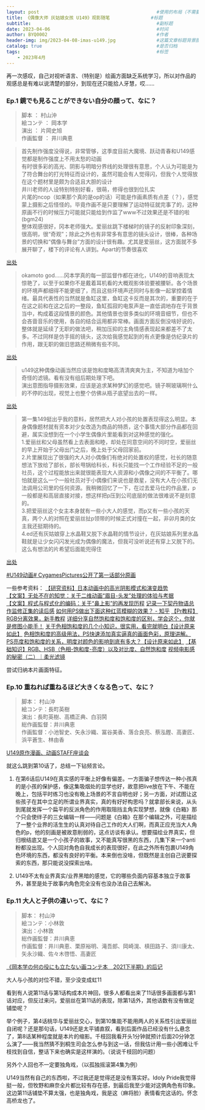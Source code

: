 ```yaml
---
layout: post                                           #使用的布局（不需要改）
title: 《偶像大师 灰姑娘女孩 U149》观影随笔               #标题
subtitle:                                              #副标题
date: 2023-04-06                                       #时间
author: BYQ0002                                        #作者
header-img: img/2023-04-08-imas-u149.jpg               #这篇文章标题背景图片
catalog: true                                          #是否归档
tags:                                                  #标签
    - 2023年4月
---
```


再一次感叹，自己对视听语言、（特别是）绘画方面缺乏系统学习，所以对作品的观感总是有难以说清楚的部分，到现在还只能拾人牙慧，哎……

### Ep.1 鏡でも見ることができない自分の顔って、なに？
 
>脚本 ： 村山沖  
絵コンテ ： 岡本学  
演出 ： 片岡史旭  
作画監督 ： 井川典恵 

>首先制作强度没得说，非常管够，这季度目前大魔境、跃动青春和U149感觉都是制作强度上不用太愁的动画  
有时很多彩的高光、阴影与明暗分界线的处理很有意思，个人认为可能是为了符合舞台的打光特征而设计的，虽然可能会有人觉得闪，但我个人觉得放在这个题材里是颇为合适且大胆的设计  
井川老师的人设特别特别好看，很萌，修得也很到位扎实  
片尾的ncop（如果那个真的是op的话）可能是作画素质有点差（？），感觉蒙上摄影之后怪怪的。毕竟作画不是只要理解了运动特征就完事了的，这种原画不行的时候压力可能就只能给到作监了www不过效果还是不错的啦(bgm24)  
整体观感很好，冈本老师强大。爱丽丝跳下楼梯时的镜子的反射印象深刻，很高明，很“奇观”；除此之外也有非常多有意思的镜头设计，很棒，各种场景的切换和“偶像与舞台”方面的设计很有趣。尤其是爱丽丝，这方面就不多展开聊了，楼下的评论有人讲到。Apart的节奏很喜欢  

[出处](https://bgm.tv/ep/1183002#post_1284656)

>okamoto god……冈本学真的每一部监督作都在进化，U149的音响表现太惊艳了，以至于如果你不是戴着耳机看的大概观影体验要被腰斩。各个场景的环境声都细得不能更细了，而且这些环境声还同时与影像一起掌控着情绪。最具代表性的当然就是鱼缸这里，鱼缸这卡反而是其次的，重要的在于在这之前和在这之后的一整段，鱼缸孤寂的电泵声是一直低调地存在于背景当中，构成着这段情景的颜色。其他情景也很多类似的环境音细节，但也不会吝啬音乐的使用，各自的结合运用都非常棒。画面方面反倒没啥好说的，整体就是延续了无职的做法吧，稍加压抑的主角情感表现起来都差不了太多。不过同样是仿手摇的镜头，这次给我感觉起到的有点更像是仿纪录片的作用，跟无职的做旧思路还稍微有些不同。

[出处](https://weibo.com/2547947530/MAMqeijYH)

>u149这种偶像动画当然应该是饱和度略高清清爽爽为主，不知道为啥加个奇怪的滤镜。看有没有组后期处理下吧。  
演出意图指导摄影效果，应该是追求某种梦幻的感觉吧。镜子啊玻璃啊什么的不停的出现，视觉上也整个仿佛从瓶子底望出去的一样。

[出处](https://bbs.saraba1st.com/2b/forum.php?mod=viewthread&tid=2062335&page=11&authorid=428725)

>第一集149挺出乎我的意料，居然把大人对小孩的处置表现得这么明显。本身偶像题材就有资本对少女改造为商品的特质，这个事情大部分作品都在回避，属实没想到在一个小学生偶像片里能看到对这种感觉的强化。  
1.爱丽丝和父母虽然看上去表面和睦，却处在同意空间的不同时空，爱丽丝的早上开始于父母出门之后，晚上处于父母回家前。  
2.片里展现出了很强的大人对小偶像们有绝对的处置权的感觉，社长的随意想法下放给了部长，部长甩锅给科长，科长只能找一个工作经验不足的一般社员，这个过程能放出来就很能表现大人资源和小偶像之间的不平衡了。哪怕就是这么一个一般社员对于小偶像们来说也是救星，没有大人在小孩们无法调用公司里的任何资源。我稍微回忆了一下，在过去爱马仕的作品里，p一般都是和高层直接对接，想这样把p压到公司底层的做法很难说不是刻意的。  
3.把爱丽丝这个女主本身就有一些小大人的感觉，而p又有一些小孩的天真，两个人的对照在爱丽丝扯p领带的时候正式对撞在一起，非卯月类的女主我还挺期待的。  
4.ed还有灰姑娘穿上水晶鞋又脱下水晶鞋的情节设计，在灰姑娘系列里水晶鞋就是让少女闪闪发光成为偶像的魔法，但我可没听说还有穿上又脱下的。
这么有想法的片希望后面能兜得住  

[出处](https://www.bilibili.com/opus/781345780776566792?spm_id_from=333.999.0.0)

[#U149动画# CygamesPictures公开了第一话部分原画](https://weibo.com/7702433614/MAV6MAxZP)

一些参考资料：
[【研究资料】日本动画中的高光阴影模式和演变趋势](https://www.bilibili.com/read/cv13500169)  
[【文案】无处不在的知觉：关于二维动画“眉目-头发”处理的体验与考据](https://www.bilibili.com/read/cv17699644)  
[【文案】程式与程式化的编码：关于“鼻上影”的再发现历程](https://www.bilibili.com/read/cv19814841)
[记录一下契丹物语总作监修正集的读后感](https://www.bilibili.com/opus/642956673009319954?spm_id_from=333.999.0.0)
[如何用PS做出下面这种红蓝模糊的效果？ - 知乎](https://www.zhihu.com/question/31556679)
[【Pr教程】RGB分离效果，新手教程](https://www.bilibili.com/video/BV1dZ4y1n76b?spm_id_from=333.1245.0.0)
[详细分享自然饱和度和饱和度的区别，学会这个，你就是修图小能手！](https://www.bilibili.com/video/BV157411K79F?spm_id_from=333.1245.0.0)
[关于色相饱和度的几个小知识，很实用，看完就明白【设计原来如此】](https://www.bilibili.com/video/BV1E7411G7ZF?spm_id_from=333.1245.0.0)
[色相饱和度的高级用法，PS快速添加真实逼真的画面色彩，原理讲解。](https://www.bilibili.com/video/BV1X7411i7ZH?spm_id_from=333.1245.0.0)
[PS亮度和饱和度的关系，明度对颜色的影响到底有多大？【设计原来如此】](https://www.bilibili.com/video/BV1dK4y1f7Kb?spm_id_from=333.1245.0.0)
[【基础知识】RGB、HSB（色相-饱和度-亮度）以及对比度、自然饱和度](https://www.bilibili.com/video/BV16f4y1T7kU?spm_id_from=333.1245.0.0)
[视频电影感的秘密（二）｜柔光滤镜](https://www.bilibili.com/video/BV1bd4y1E7VK?spm_id_from=333.1245.0.0)

尝试归纳本片画面特征。

### Ep.10 重ねれば重ねるほど大きくなる色って、なに？
 
>脚本： 村山沖  
絵コンテ：長町英樹  
演出：長町英樹、高橋正典、白羽鬨  
総作画監督：井川典恵  
作画監督：小池智史、矢永沙織、冨谷美香、落合良亮、蔡泓鏗、高妻匠、浜平蒼生、林由香 

[U149原作漫画、动画STAFF座谈会](https://weibo.com/7710581360/N2WUbovNn)

就这么跳到第10话了，总结一下钻频言论。

1. 在第6话后U149在真实感的平衡上好像有偏差。一方面骗子想传达一种小孩真的是小孩的保护感，像这集吸烟处的显学也好，故意把live放在下午、不能在晚上，包括平时练习也没有晚上场景的不言自明也好；另一方面，对试图让这些孩子在其中立足的所谓业界真实，真的有好好构思吗？就拿部长来说，从头到尾就发挥一个扁平的反派角色的作用取阻挡主角实现梦想，就像《白箱》那个只会使绊子的三女编辑一样——问题是《白箱》在那个编辑之外，可是描绘了一整个业界的活生生的认真对待自己工作的大人们啊，而真正应充当大人角色的p，他的刻画是被故意削弱的，这点访谈有承认。想要描绘业界真实，但归根结底又是一个小孩子的故事，又不能真写很黑的东西，几集下来一个anti粉都没出现。个人回对角色自我成长的表现很好，在此之外所有包裹U149角色环境的东西，都没有良好的平衡。本来倒也没啥，但既然是主创自己说要探索的东西，那只能说没探索出啥。

2. U149不太有业界真实/业界黑暗的感觉，它的哪些负面内容基本独立于故事外，甚至是处于故事内角色完全没有也没办法自己去解决。



### Ep.11 大人と子供の違いって、なに？
 
>脚本： 村山沖  
絵コンテ：小林敦  
演出：小林敦  
総作画監督：井川典恵  
作画監督：井川典恵、栗原裕明、滝吾郎、岡崎滉、槙田路子、須川康太、矢永沙織、佐々木啓悟、高妻匠 


[《岡本学の何の役にも立たない画コンテ本　2021下半期》的后记](https://weibo.com/2210628922/LdBKDjK0v)

大人与小孩的对位不错，至少没变成虹11

看到有人说第11话与第1话构成本片神回，很多人都看出来了11话很多画面都与第1话对应，但反过来问，爱丽丝在第11话的表现，除第1话外，其他话数有没有做足铺垫呢？

举个例子，第4话桃华与爱丽丝交心，到第10集能不能用两人的关系性引出爱丽丝自闭呢？还是那句话，U149还是太平铺直叙，看到后面作品已经没有什么悬念了，第8话某种程度就是本片的缩影。千枝回我看开头1分钟就预计后面20分钟怎么演了——我当然猜不到桐生司会怎么参与到这一话，但我估计用一些小困难让千枝找到自信，整话下来也确实是这样演的。（说说千枝回的问题）

另外个人回也不一定要独角戏，（以孤独摇滚第4集为例）

U149当然有自己的东西啦，不过我还是觉得还是没有落实好。Idoly Pride我觉得挺一般，但牧野和麻奈全片都比较有存在感，到最后我至少能对这俩角色有印象。这边第11话铺垫不算太强，也是独角戏，我是这（麻将脸）表情看完这话的。怀念高桥龙也了。